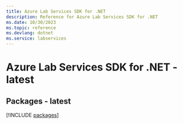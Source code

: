 ```yaml
---
title: Azure Lab Services SDK for .NET
description: Reference for Azure Lab Services SDK for .NET
ms.date: 10/30/2023
ms.topic: reference
ms.devlang: dotnet
ms.service: labservices
---
```

# Azure Lab Services SDK for .NET - latest
## Packages - latest
[!INCLUDE [packages](lab-services-index.md)]